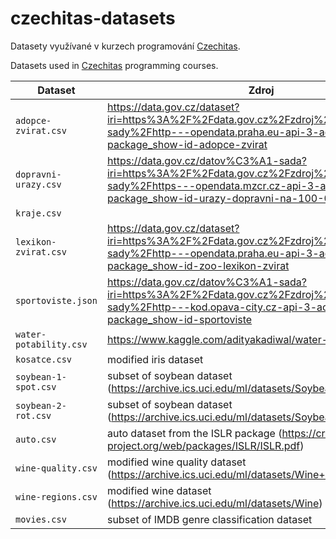# czechitas-datasets

Datasety využívané v kurzech programování [Czechitas](https://czechitas.cz/).

Datasets used in [Czechitas](https://www.czechitas.cz/en) programming courses.

Dataset | Zdroj
------- | -----
`adopce-zvirat.csv` | https://data.gov.cz/dataset?iri=https%3A%2F%2Fdata.gov.cz%2Fzdroj%2Fdatov%C3%A9-sady%2Fhttp---opendata.praha.eu-api-3-action-package_show-id-adopce-zvirat
`dopravni-urazy.csv` | https://data.gov.cz/datov%C3%A1-sada?iri=https%3A%2F%2Fdata.gov.cz%2Fzdroj%2Fdatov%C3%A9-sady%2Fhttps---opendata.mzcr.cz-api-3-action-package_show-id-urazy-dopravni-na-100-000-obyvatel
`kraje.csv` |
`lexikon-zvirat.csv` | https://data.gov.cz/dataset?iri=https%3A%2F%2Fdata.gov.cz%2Fzdroj%2Fdatov%C3%A9-sady%2Fhttp---opendata.praha.eu-api-3-action-package_show-id-zoo-lexikon-zvirat
`sportoviste.json` | https://data.gov.cz/datov%C3%A1-sada?iri=https%3A%2F%2Fdata.gov.cz%2Fzdroj%2Fdatov%C3%A9-sady%2Fhttp---kod.opava-city.cz-api-3-action-package_show-id-sportoviste
`water-potability.csv` | https://www.kaggle.com/adityakadiwal/water-potability
`kosatce.csv` | modified iris dataset
`soybean-1-spot.csv` | subset of soybean dataset (https://archive.ics.uci.edu/ml/datasets/Soybean+(Large))
`soybean-2-rot.csv` | subset of soybean dataset (https://archive.ics.uci.edu/ml/datasets/Soybean+(Large))
`auto.csv` | auto dataset from the ISLR package (https://cran.r-project.org/web/packages/ISLR/ISLR.pdf)
`wine-quality.csv` | modified wine quality dataset (https://archive.ics.uci.edu/ml/datasets/Wine+Quality)
`wine-regions.csv` | modified wine dataset (https://archive.ics.uci.edu/ml/datasets/Wine)
`movies.csv` | subset of IMDB genre classification dataset



